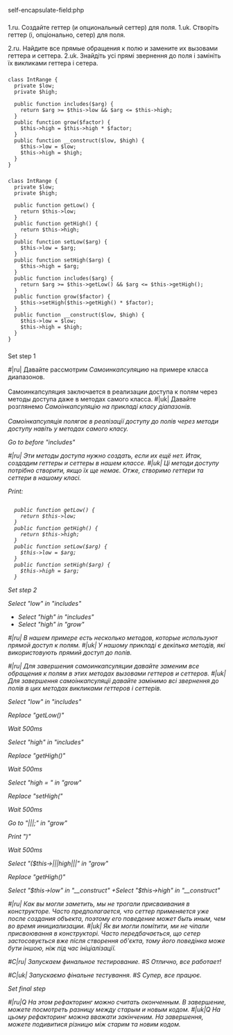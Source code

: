 self-encapsulate-field:php

###

1.ru. Создайте геттер (и опциональный сеттер) для поля.
1.uk. Створіть геттер (і, опціонально, сетер) для поля.

2.ru. Найдите все прямые обращения к полю и замените их вызовами геттера и сеттера.
2.uk. Знайдіть усі прямі звернення до поля і замініть їх викликами геттера і сетера.



###

```
class IntRange {
  private $low;
  private $high;

  public function includes($arg) {
    return $arg >= $this->low && $arg <= $this->high;
  }
  public function grow($factor) {
    $this->high = $this->high * $factor;
  }
  public function __construct($low, $high) {
    $this->low = $low;
    $this->high = $high;
  }
}
```

###

```
class IntRange {
  private $low;
  private $high;

  public function getLow() {
    return $this->low;
  }
  public function getHigh() {
    return $this->high;
  }
  public function setLow($arg) {
    $this->low = $arg;
  }
  public function setHigh($arg) {
    $this->high = $arg;
  }
  public function includes($arg) {
    return $arg >= $this->getLow() && $arg <= $this->getHigh();
  }
  public function grow($factor) {
    $this->setHigh($this->getHigh() * $factor);
  }
  public function __construct($low, $high) {
    $this->low = $low;
    $this->high = $high;
  }
}
```

###

Set step 1

#|ru| Давайте рассмотрим <i>Самоинкапсуляцию</i> на примере класса диапазонов.<br/><br/>Самоинкапсуляция заключается в реализации доступа к полям через методы доступа даже в методах самого класса.
#|uk| Давайте розглянемо <i>Самоінкапсуляцію<i> на прикладі класу діапазонів.<br/><br/>Самоінкапсуляція полягає в реалізації доступу до полів через методи доступу навіть у методах самого класу.

Go to before "includes"

#|ru| Эти методы доступа нужно создать, если их ещё нет. Итак, создадим геттеры и сеттеры в нашем классе.
#|uk| Ці методи доступу потрібно створити, якщо їх ще немає. Отже, створимо геттери та сеттери в нашому класі.

Print:
```

  public function getLow() {
    return $this->low;
  }
  public function getHigh() {
    return $this->high;
  }
  public function setLow($arg) {
    $this->low = $arg;
  }
  public function setHigh($arg) {
    $this->high = $arg;
  }
```

Set step 2

Select "low" in "includes"
+ Select "high" in "includes"
+ Select "high" in "grow"

#|ru| В нашем примере есть несколько методов, которые используют прямой доступ к полям.
#|uk| У нашому прикладі є декілька методів, які використовують прямий доступ до полів.

#|ru| Для завершения самоинкапсуляции давайте заменим все обращения к полям в этих методах вызовами геттеров и сеттеров.
#|uk| Для завершення самоінкапсуляціі давайте замінимо всі звернення до полів в цих методах викликами геттеров і сеттерів.

Select "low" in "includes"

Replace "getLow()"

Wait 500ms

Select "high" in "includes"

Replace "getHigh()"

Wait 500ms

Select "high = " in "grow"

Replace "setHigh("

Wait 500ms

Go to "|||;" in "grow"

Print ")"

Wait 500ms

Select "($this->|||high|||" in "grow"

Replace "getHigh()"

Select "$this->low" in "__construct"
+Select "$this->high" in "__construct"

#|ru| Как вы могли заметить, мы не трогали присваивания в конструкторе. Часто предполагается, что сеттер применяется уже после создания объекта, поэтому его поведение может быть иным, чем во время инициализации.
#|uk| Як ви могли помітити, ми не чіпали присвоювання в конструкторі. Часто передбачається, що сетер застосовується вже після створення об'єкта, тому його поведінка може бути іншою, ніж під час ініціалізації.

#C|ru| Запускаем финальное тестирование.
#S Отлично, все работает!

#C|uk| Запускаємо фінальне тестування.
#S Супер, все працює.

Set final step

#|ru|Q На этом рефакторинг можно считать оконченным. В завершение, можете посмотреть разницу между старым и новым кодом.
#|uk|Q На цьому рефакторинг можна вважати закінченим. На завершення, можете подивитися різницю між старим та новим кодом.